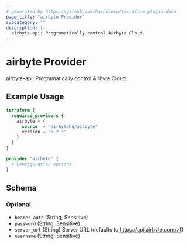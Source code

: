```yaml
---
# generated by https://github.com/hashicorp/terraform-plugin-docs
page_title: "airbyte Provider"
subcategory: ""
description: |-
  airbyte-api: Programatically control Airbyte Cloud.
---
```


# airbyte Provider

airbyte-api: Programatically control Airbyte Cloud.

## Example Usage

```terraform
terraform {
  required_providers {
    airbyte = {
      source  = "airbytehq/airbyte"
      version = "0.2.3"
    }
  }
}

provider "airbyte" {
  # Configuration options
}
```

<!-- schema generated by tfplugindocs -->
## Schema

### Optional

- `bearer_auth` (String, Sensitive)
- `password` (String, Sensitive)
- `server_url` (String) Server URL (defaults to https://api.airbyte.com/v1)
- `username` (String, Sensitive)
